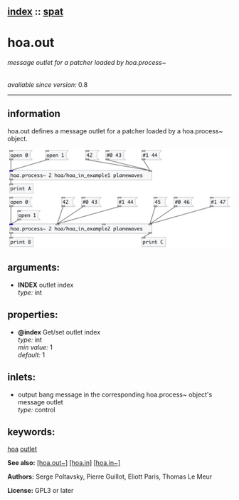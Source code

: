 [index](index.html) :: [spat](category_spat.html)
---

# hoa.out

###### message outlet for a patcher loaded by hoa.process~

*available since version:* 0.8

---


## information
hoa.out defines a message outlet for a patcher loaded by a hoa.process~
            object.



[![example](../examples/img/hoa.out.jpg)](../examples/pd/hoa.out.pd)



## arguments:

* **INDEX**
outlet index<br>
_type:_ int<br>





## properties:

* **@index** 
Get/set outlet index<br>
_type:_ int<br>
_min value:_ 1<br>
_default:_ 1<br>



## inlets:

* output bang message in the corresponding hoa.process~ object&#39;s message outlet<br>
_type:_ control





## keywords:

[hoa](keywords/hoa.html)
[outlet](keywords/outlet.html)



**See also:**
[\[hoa.out~\]](hoa.out~.html)
[\[hoa.in\]](hoa.in.html)
[\[hoa.in~\]](hoa.in~.html)




**Authors:** Serge Poltavsky, Pierre Guillot, Eliott Paris, Thomas Le Meur




**License:** GPL3 or later





